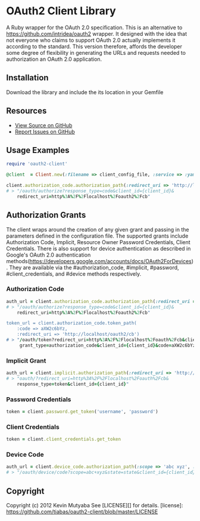 # OAuth2 Client Library

A Ruby wrapper for the OAuth 2.0 specification. This is an alternative to 
https://github.com/intridea/oauth2 wrapper. It designed with the idea that not
everyone who claims to support OAuth 2.0 actually implements it according to the
standard. This version therefore, affords the developer some degree of flexibility
in generating the URLs and requests needed to authorization an OAuth 2.0 application.

## Installation
Download the library and include the its location in your Gemfile

## Resources
* [View Source on GitHub][code]
* [Report Issues on GitHub][issues]

[code]: https://github.com/tiabas/oauth2-client
[issues]: https://github.com/tiabas/oauth2-client/issues

## Usage Examples

```ruby
require 'oauth2-client'

@client  = Client.new(:filename => client_config_file, :service => :yammer, :env => :test)

client.authorization_code.authorization_path(:redirect_uri => 'http://localhost/oauth2/cb')
# > "/oauth/authorize?response_type=code&client_id={client_id}&
    redirect_uri=http%3A%2F%2Flocalhost%2Foauth2%2Fcb"

```

## Authorization Grants
The client wraps around the creation of any given grant and passing in the parameters defined in the configuration
file. The supported grants include Authorization Code, Implicit, Resource Owner Password Credentials, Client Credentials.
There is also support for device authentication as described in Google's OAuth 2.0 authentication methods(https://developers.google.com/accounts/docs/OAuth2ForDevices). They are available via the #authorization_code, #implicit, #password, #client_credentials,
and #device methods respectively.

### Authorization Code
```ruby
auth_url = client.authorization_code.authorization_path(:redirect_uri => 'http://localhost/oauth2/cb')
# > "/oauth/authorize?response_type=code&client_id={client_id}&
    redirect_uri=http%3A%2F%2Flocalhost%2Foauth2%2Fcb"

token_url = client.authorization_code.token_path(
    :code => aXW2c6bYz, 
    :redirect_uri => 'http://localhost/oauth2/cb')
# > "/oauth/token?redirect_uri=http%3A%2F%2Flocalhost%2Foauth%2Fcb&client_secret={client_secret}&
     grant_type=authorization_code&client_id={client_id}&code=aXW2c6bYz"
```

### Implicit Grant
```ruby
auth_url = client.implicit.authorization_path(:redirect_uri => 'http://localhost/oauth2/cb')
# > "oauth/?redirect_uri=http%3A%2F%2Flocalhost%2Foauth%2Fcb&
    response_type=token&client_id={client_id}"
```

### Password Credentials
```ruby
token = client.password.get_token('username', 'password')
```

### Client Credentials
```ruby
token = client.client_credentials.get_token
```

### Device Code
```ruby
auth_url = client.device_code.authorization_path(:scope => 'abc xyz', :state => 'state')
# > "/oauth/device/code?scope=abc+xyz&state=state&client_id={client_id}"
```

## Copyright
Copyright (c) 2012 Kevin Mutyaba
See [LICENSE][] for details.
[license]: https://github.com/tiabas/oauth2-client/blob/master/LICENSE